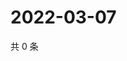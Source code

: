 # 2022-03-07

共 0 条

<!-- BEGIN WEIBO -->
<!-- 最后更新时间 Mon Mar 07 2022 23:15:45 GMT+0800 (China Standard Time) -->

<!-- END WEIBO -->
